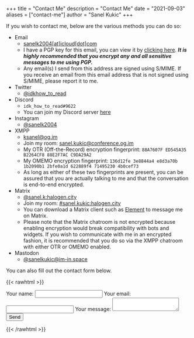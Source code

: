 +++
title = "Contact Me"
description = "Contact Me"
date = "2021-09-03"
aliases = ["contact-me"]
author = "Sanel Kukic"
+++

If you wish to contact me, below are the various methods you can do so:

- Email
  - [sanelk2004[at]icloud[dot]com](mailto:sanelk2004@icloud.com?subject=Inquiry+from+sanelkukic.us.eu.org)
  - I have a PGP key for this email, you can view it by [clicking here](/.well-known/sanelk2004@icloud.com_pgp.txt). ***It is highly recommended that you encrypt any and all sensitive messages to me using PGP.***
  - Any email(s) I send from this address are signed using S/MIME. If you receive an email from this email address that is not signed using S/MIME, please report it to me.
- Twitter
  - [@idkhow_to_read](https://twitter.com/idkhow_to_read)
- Discord
  - `idk_how_to_read#9622`
  - You can join my Discord server [here](https://discord.gg/NSVPhwn9rG)
- Instagram
  - [@sanelk2004](https://instagram.com/sanelk2004)
- XMPP
  - [ksanel@og.im](xmpp:ksanel@og.im?message)
  - Join my room: [sanel.kukic@conference.og.im](xmpp:sanel.kukic@conference.og.im?join)
  - My OTR (Off-the-Record) encryption fingerprint: `88A7607F ED545A35 B2264CF8 88E2F7AC C9DA29A2`
  - My OMEMO encryption fingerprint: `136d12fe 3e8844a4 e8d3a70b 1b2090b1 2bfe0a1d 622889f4 71495230 4b0cef73`
  - As long as either of these two fingerprints are present, you can be assured that you are actually talking to me and that the conversation is end-to-end encrypted.
- Matrix
  - [@sanel.k:halogen.city](https://matrix.to/#/@sanel.k:halogen.city)
  - Join my room: [#sanel.kukic:halogen.city](https://matrix.to/#/#sanel.kukic:halogen.city)
  - You can download a Matrix client such as [Element](https://element.io) to message me on Matrix.
  - Please note that the Matrix chatroom is not encrypted because enabling encryption would break compatibility with bots and widgets. If you wish to communicate with me in an encrypted fashion, it is recommended that you do so via the XMPP chatroom with either OTR or OMEMO enabled.
- Mastodon
  - [@sanelkukic@im-in.space](https://im-in.space/@sanelkukic)

You can also fill out the contact form below.

{{< rawhtml >}}
<script src="https://www.google.com/recaptcha/api.js" async defer></script>
<script>
  window.onload = function() {
    var el = document.getElementById('g-recaptcha-response');
    if (el) {
      el.setAttribute('required', 'required');
    }
  }
  window.onbeforeunload = () => {
    for(const form of document.getElementsByTagName('form')) {
      form.reset();
    }
  }
</script>
<style>
  #g-recaptcha-response {
    display: block !important;
    position: absolute;
    margin: -50px 0 0 0 !important;
    z-index: -999999;
    opacity: 0;
  }
</style>
<form
  action="https://formspree.io/f/xnqllbnw"
  method="POST">
  <label>
    Your name:
    <input type="text" name="name" required>
  </label>
  <label>
    Your email:
    <input type="email" name="_replyto" required>
  </label>
  <label>
    Your message:
    <textarea name="message" required></textarea>
  </label>
  <div class="g-recaptcha" data-sitekey="6LfIEkQcAAAAAFK2XLut5G_ir8Dfb2wNbG0S4Osp"></div>
  <button type="submit">Send</button>
</form>
{{< /rawhtml >}}
